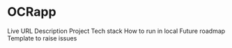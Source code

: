 # OCRapp
Live URL
Description
Project Tech stack
How to run in local
Future roadmap
Template to raise issues
